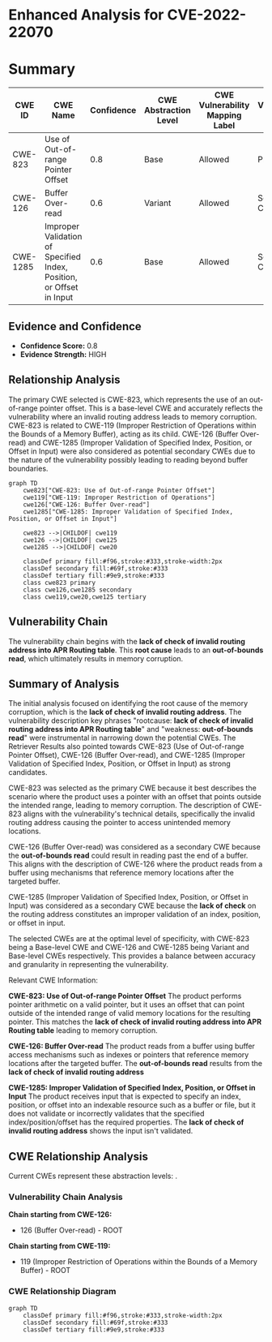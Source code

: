 # Enhanced Analysis for CVE-2022-22070

# Summary
| CWE ID | CWE Name | Confidence | CWE Abstraction Level | CWE Vulnerability Mapping Label | CWE-Vulnerability Mapping Notes |
|---|---|---|---|---|---|
| CWE-823 | Use of Out-of-range Pointer Offset | 0.8 | Base | Allowed | Primary CWE |
| CWE-126 | Buffer Over-read | 0.6 | Variant | Allowed | Secondary Candidate |
| CWE-1285 | Improper Validation of Specified Index, Position, or Offset in Input | 0.6 | Base | Allowed | Secondary Candidate |

## Evidence and Confidence

*   **Confidence Score:** 0.8
*   **Evidence Strength:** HIGH

## Relationship Analysis
The primary CWE selected is CWE-823, which represents the use of an out-of-range pointer offset. This is a base-level CWE and accurately reflects the vulnerability where an invalid routing address leads to memory corruption. CWE-823 is related to CWE-119 (Improper Restriction of Operations within the Bounds of a Memory Buffer), acting as its child. CWE-126 (Buffer Over-read) and CWE-1285 (Improper Validation of Specified Index, Position, or Offset in Input) were also considered as potential secondary CWEs due to the nature of the vulnerability possibly leading to reading beyond buffer boundaries.

```mermaid
graph TD
    cwe823["CWE-823: Use of Out-of-range Pointer Offset"]
    cwe119["CWE-119: Improper Restriction of Operations"]
    cwe126["CWE-126: Buffer Over-read"]
    cwe1285["CWE-1285: Improper Validation of Specified Index, Position, or Offset in Input"]
    
    cwe823 -->|CHILDOF| cwe119
    cwe126 -->|CHILDOF| cwe125
    cwe1285 -->|CHILDOF| cwe20
    
    classDef primary fill:#f96,stroke:#333,stroke-width:2px
    classDef secondary fill:#69f,stroke:#333
    classDef tertiary fill:#9e9,stroke:#333
    class cwe823 primary
    class cwe126,cwe1285 secondary
    class cwe119,cwe20,cwe125 tertiary
```

## Vulnerability Chain
The vulnerability chain begins with the **lack of check of invalid routing address into APR Routing table**. This **root cause** leads to an **out-of-bounds read**, which ultimately results in memory corruption.

## Summary of Analysis
The initial analysis focused on identifying the root cause of the memory corruption, which is the **lack of check of invalid routing address**. The vulnerability description key phrases "rootcause: **lack of check of invalid routing address into APR Routing table**" and "weakness: **out-of-bounds read**" were instrumental in narrowing down the potential CWEs. The Retriever Results also pointed towards CWE-823 (Use of Out-of-range Pointer Offset), CWE-126 (Buffer Over-read), and CWE-1285 (Improper Validation of Specified Index, Position, or Offset in Input) as strong candidates.

CWE-823 was selected as the primary CWE because it best describes the scenario where the product uses a pointer with an offset that points outside the intended range, leading to memory corruption. The description of CWE-823 aligns with the vulnerability's technical details, specifically the invalid routing address causing the pointer to access unintended memory locations.

CWE-126 (Buffer Over-read) was considered as a secondary CWE because the **out-of-bounds read** could result in reading past the end of a buffer. This aligns with the description of CWE-126 where the product reads from a buffer using mechanisms that reference memory locations after the targeted buffer.

CWE-1285 (Improper Validation of Specified Index, Position, or Offset in Input) was considered as a secondary CWE because the **lack of check** on the routing address constitutes an improper validation of an index, position, or offset in input.

The selected CWEs are at the optimal level of specificity, with CWE-823 being a Base-level CWE and CWE-126 and CWE-1285 being Variant and Base-level CWEs respectively. This provides a balance between accuracy and granularity in representing the vulnerability.

Relevant CWE Information:

**CWE-823: Use of Out-of-range Pointer Offset**
The product performs pointer arithmetic on a valid pointer, but it uses an offset that can point outside of the intended range of valid memory locations for the resulting pointer. This matches the **lack of check of invalid routing address into APR Routing table** leading to memory corruption.

**CWE-126: Buffer Over-read**
The product reads from a buffer using buffer access mechanisms such as indexes or pointers that reference memory locations after the targeted buffer. The **out-of-bounds read** results from the **lack of check of invalid routing address**

**CWE-1285: Improper Validation of Specified Index, Position, or Offset in Input**
The product receives input that is expected to specify an index, position, or offset into an indexable resource such as a buffer or file, but it does not validate or incorrectly validates that the specified index/position/offset has the required properties. The **lack of check of invalid routing address** shows the input isn't validated.


## CWE Relationship Analysis

Current CWEs represent these abstraction levels: .


### Vulnerability Chain Analysis

**Chain starting from CWE-126:**
- 126 (Buffer Over-read) - ROOT


**Chain starting from CWE-119:**
- 119 (Improper Restriction of Operations within the Bounds of a Memory Buffer) - ROOT



### CWE Relationship Diagram

```mermaid
graph TD
    classDef primary fill:#f96,stroke:#333,stroke-width:2px
    classDef secondary fill:#69f,stroke:#333
    classDef tertiary fill:#9e9,stroke:#333
```